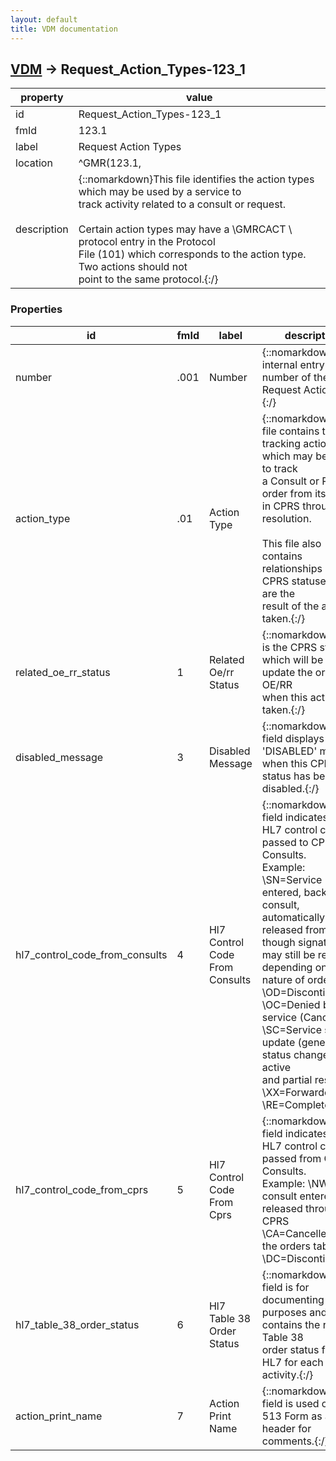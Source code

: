```yaml
---
layout: default
title: VDM documentation
---
```


## [VDM](TableOfContent.md) &#8594; Request_Action_Types-123_1 

 property | value 
--- | --- 
 id | Request_Action_Types-123_1
 fmId | 123.1
 label | Request Action Types
 location | ^GMR(123.1,
 description | {::nomarkdown}This file identifies the action types which may be used by a service to <br/>track activity related to a consult or request.<br/>  <br/>Certain action types may have a \GMRCACT \ protocol entry in the Protocol<br/>File (101) which corresponds to the action type.  Two actions should not <br/>point to the same protocol.{:/}

### Properties

| id | fmId | label | description | datatype | location | attributes | range | 
| --- | --- | --- | --- | --- | --- | --- | --- | 
| number | .001 | Number | {::nomarkdown}The internal entry number of the Request Action Type.{:/} | IEN |  |  |  | 
| action_type | .01 | Action Type | {::nomarkdown}This file contains the tracking actions which may be taken to track<br/>a Consult or Request order from its entry in CPRS through its<br/>resolution.<br/> <br/>This file also contains relationships of CPRS statuses which are the<br/>result of the action taken.{:/} | STRING |  | REQUIRED, INDEXED |  | 
| related_oe_rr_status | 1 | Related Oe/rr Status | {::nomarkdown}This is the CPRS status which will be used to update the order in OE/RR<br/>when this action is taken.{:/} | POINTER |  | INDEXED | [Order_Status-100_01](Order_Status-100_01.md) | 
| disabled_message | 3 | Disabled Message | {::nomarkdown}This field displays a 'DISABLED' message when this CPRS status has been<br/>disabled.{:/} | STRING |  |  |  | 
| hl7_control_code_from_consults | 4 | Hl7 Control Code From Consults | {::nomarkdown}This field indicates what HL7 control code is passed to CPRS from<br/>Consults.<br/>    Example: <br/>             \SN\=Service entered, backdoor consult, automatically<br/>released from CPRS, though signatures may still be required depending on<br/>nature of order<br/>             \OD\=Discontinued<br/>             \OC\=Denied by service (Cancelled)<br/>             \SC\=Service status update (generic status change) for active<br/>and partial results<br/>             \XX\=Forwarded<br/>             \RE\=Completed{:/} | STRING |  |  |  | 
| hl7_control_code_from_cprs | 5 | Hl7 Control Code From Cprs | {::nomarkdown}This field indicates what HL7 control code is passed from CPRS to<br/>Consults.<br/>    Example: \NW\=New consult entered and released through CPRS<br/>             \CA\=Cancelled via the orders tab<br/>             \DC\=Discontinued{:/} | STRING |  | INDEXED |  | 
| hl7_table_38_order_status | 6 | Hl7 Table 38 Order Status | {::nomarkdown}This field is for documenting purposes and contains the related Table 38<br/>order status from HL7 for each activity.{:/} | STRING |  |  |  | 
| action_print_name | 7 | Action Print Name | {::nomarkdown}This field is used on the 513 Form as a header for comments.{:/} | STRING |  |  |  | {::nomarkdown} <br/><br/><p style="font-size: 11px">Generated on January 20th 2017, 4:59:48 am</p>{:/}